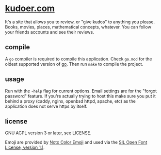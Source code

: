 # [kudoer.com](https://kudoer.com)

It's a site that allows you to review, or "give kudos" to anything you please.
Books, movies, places, mathematical concepts, whatever. You can follow your
friends accounts and see their reviews.

## compile

A `go` compiler is required to compile this application. Check `go.mod` for the
oldest supported version of [go](https://go.dev/). Then run `make` to compile
the project.

## usage

Run with the `-help` flag for current options. Email settings are for the
"forgot password" feature. If you're actually trying to host this make sure you
put it behind a proxy (caddy, nginx, openbsd httpd, apache, etc) as the
application does not serve https by itself.

## license

GNU AGPL version 3 or later, see LICENSE.

Emoji are provided by [Noto Color Emoji](https://github.com/googlefonts/noto-emoji) and used via the [SIL Open Font License, version 1.1](https://github.com/googlefonts/noto-emoji/blob/main/fonts/LICENSE).

